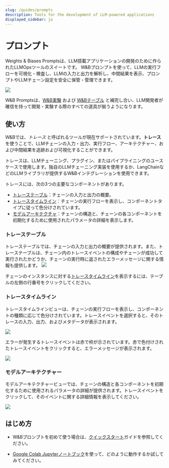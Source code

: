 ```yaml
---
slug: /guides/prompts
description: Tools for the development of LLM-powered applications
displayed_sidebar: ja
---
```

# プロンプト

Weights & Biases Promptsは、LLM搭載アプリケーションの開発のために作られたLLMOpsツールのスイートです。
W&Bプロンプトを使って、LLMの実行フローを可視化・検査し、LLMの入力と出力を解析し、中間結果を表示、プロンプトやLLMチェーン設定を安全に保管・管理できます。

![](/images/tracer/trace_timeline.png)

W&B Promptsは、[W&B実験](../track/intro.md) および [W&Bテーブル](../tables/intro.md) と補完し合い、LLM開発者が確信を持って開発・実験する際のすべての道具が揃うようになります。

<!-- ## プロンプト製品スイート

[トレース](#Trace) は、プロンプトのツールの最初 -->

## 使い方

W&Bでは、_トレース_ と呼ばれるツールが現在サポートされています。**トレース**を使うことで、LLMチェーンの入力・出力、実行フロー、アーキテクチャー、および中間結果を追跡および可視化することができます。

トレースは、LLMチェーニング、プラグイン、またはパイプライニングのユースケースで使用します。独自のLLMチェーニング実装を使用するか、LangChainなどのLLMライブラリが提供するW&Bインテグレーションを使用できます。

トレースには、次の3つの主要なコンポーネントがあります。

* [トレーステーブル](#trace-table)：チェーンの入力と出力の概要。
* [トレースタイムライン](#trace-timeline)：チェーンの実行フローを表示し、コンポーネントタイプに従って色分けされています。
* [モデルアーキテクチャ](#model-architecture)：チェーンの構造と、チェーンの各コンポーネントを初期化するために使用されたパラメータの詳細を表示します。

### トレーステーブル
トレーステーブルでは、チェーンの入力と出力の概要が提供されます。また、トレーステーブルは、チェーン内のトレースイベントの構成やチェーンが成功して実行されたかどうか、チェーンの実行時に返されたエラーメッセージに関する情報も提供します。
![](/images/tracer/trace_table.png)

チェーンのインスタンスに対する[トレースタイムライン](#trace-timeline)を表示するには、テーブルの左側の行番号をクリックしてください。

### トレースタイムライン

トレースタイムラインビューは、チェーンの実行フローを表示し、コンポーネントの種類に応じて色分けされています。トレースイベントを選択すると、そのトレースの入力、出力、およびメタデータが表示されます。

![](/images/tracer/trace_timeline.png)

エラーが発生するトレースイベントは赤で枠が示されています。赤で色付けされたトレースイベントをクリックすると、エラーメッセージが表示されます。

![](/images/tracer/trace_timeline_error.png)

### モデルアーキテクチャー

モデルアーキテクチャービューでは、チェーンの構造と各コンポーネントを初期化するために使用されるパラメータの詳細が提供されます。トレースイベントをクリックして、そのイベントに関する詳細情報を表示してください。

![](/images/tracer/model_architecture.png)

## はじめ方

* W&Bプロンプトを初めて使う場合は、[クイックスタート](./quickstart.md)ガイドを参照してください。

* [Google Colab Jupyterノートブック](http://wandb.me/prompts-quickstart)を使って、どのように動作するか試してみてください。

<!-- Add link to colab -->